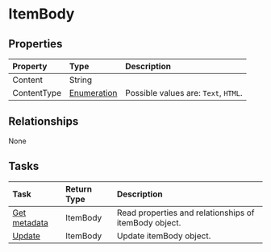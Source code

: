 # ItemBody



## Properties
| Property	   | Type	|Description|
|:---------------|:--------|:----------|
|Content|String||
|ContentType|[Enumeration](enumeration.md)| Possible values are: `Text`, `HTML`.|

## Relationships
None


## Tasks

| Task		   | Return Type	|Description|
|:---------------|:--------|:----------|
|[Get metadata](../api/itembody_get.md) | ItemBody |Read properties and relationships of itemBody object.|
|[Update](../api/itembody_update.md) | ItemBody	|Update itemBody object. |
